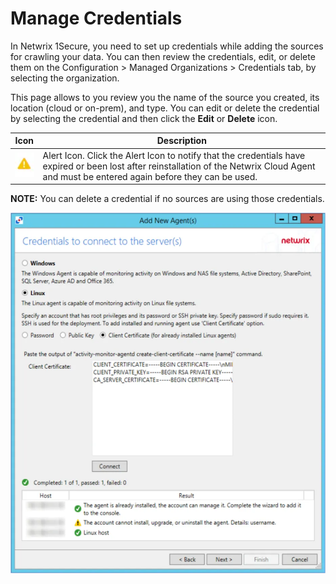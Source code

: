 # Manage Credentials

In Netwrix 1Secure, you need to set up credentials while adding the sources for crawling your data.
You can then review the credentials, edit, or delete them on the Configuration > Managed
Organizations > Credentials tab, by selecting the organization.

This page allows to you review you the name of the source you created, its location (cloud or
on-prem), and type. You can edit or delete the credential by selecting the credential and then click
the **Edit** or **Delete** icon.

| Icon                                                                                           | Description                                                                                                                                                                                  |
| ---------------------------------------------------------------------------------------------- | -------------------------------------------------------------------------------------------------------------------------------------------------------------------------------------------- |
| ![alert_icon](../../../../static/img/product_docs/1secure/admin/organizations/alert_icon.webp) | Alert Icon. Click the Alert Icon to notify that the credentials have expired or been lost after reinstallation of the Netwrix Cloud Agent and must be entered again before they can be used. |

**NOTE:** You can delete a credential if no sources are using those credentials.

![credentials](../../../../static/img/product_docs/activitymonitor/activitymonitor/install/agent/credentials.webp)

